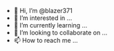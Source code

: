 - 👋 Hi, I’m @blazer371
- 👀 I’m interested in ...
- 🌱 I’m currently learning ...
- 💞️ I’m looking to collaborate on ...
- 📫 How to reach me ...

<!---
blazer371/blazer371 is a ✨ special ✨ repository because its `README.md` (this file) appears on your GitHub profile.
You can click the Preview link to take a look at your changes.
--->

